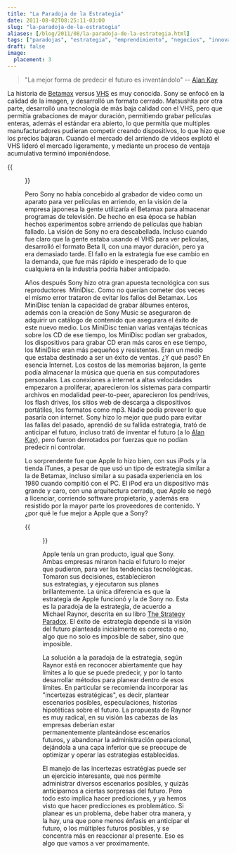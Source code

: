 ```yaml
---
title: "La Paradoja de la Estrategia"
date: 2011-08-02T08:25:11-03:00
slug: "la-paradoja-de-la-estrategia"
aliases: [/blog/2011/08/la-paradoja-de-la-estrategia.html]
tags: ["paradojas", "estrategia", "emprendimiento", "negocios", "innovación"]
draft: false
image:
  placement: 3
---
```


> "La mejor forma de predecir el futuro es inventándolo" -- [Alan
> Kay](/blog/2010/05/alan-kay.html)

La historia de [Betamax](http://es.wikipedia.org/wiki/Betamax) versus
[VHS](http://es.wikipedia.org/wiki/VHS) es muy conocida. Sony se enfocó
en la calidad de la imagen, y desarrolló un formato cerrado. Matsushita
por otra parte, desarrolló una tecnología de más baja calidad con el
VHS, pero que permitía grabaciones de mayor duración, permitiendo grabar
películas enteras, además el estándar era abierto, lo que permitía que
multiples manufacturadores pudieran competir creando dispositivos, lo
que hizo que los precios bajaran. Cuando el mercado del arriendo de
videos explotó el VHS lideró el mercado ligeramente, y mediante un
proceso de ventaja acumulativa terminó imponiéndose.

{{<figure caption="Reproductor Betamax" src="Betamax.jpg">}}

Pero Sony no había concebido al grabador de video como un aparato para
ver películas en arriendo, en la visión de la empresa japonesa la gente
utilizaría el Betamax para almacenar programas de televisión. De hecho
en esa época se habían hechos experimentos sobre arriendo de películas
que habían fallado. La visión de Sony no era descabellada. Incluso
cuando fue claro que la gente estaba usando el VHS para ver películas,
desarrolló el formato Beta II, con una mayor duración, pero ya era
demasiado tarde. El fallo en la estrategia fue ese cambio en la demanda,
que fue más rápido e inesperado de lo que cualquiera en la industria
podría haber anticipado.

Años después Sony hizo otra gran apuesta tecnológica con sus
reproductores  MiniDisc. Como no querían cometer dos veces el mismo
error trataron de evitar los fallos del Betamax. Los MiniDisc tenían la
capacidad de grabar álbumes enteros, además con la creación de Sony
Music se aseguraron de adquirir un catálogo de contenido que asegurara
el éxito de este nuevo medio. Los MiniDisc tenían varias ventajas
técnicas sobre los CD de ese tiempo, los MiniDisc podían ser grabados,
los dispositivos para grabar CD eran más caros en ese tiempo, los
MiniDisc eran más pequeños y resistentes. Eran un medio que estaba
destinado a ser un éxito de ventas. ¿Y qué pasó? En esencia Internet.
Los costos de las memorias bajaron, la gente podía almacenar la música
que quería en sus computadores personales. Las conexiones a internet a
altas velocidades empezaron a proliferar, aparecieron los sistemas para
compartir archivos en modalidad peer-to-peer, aparecieron los pendrives,
los flash drives, los sitios web de descarga a dispositivos portátiles,
los formatos como mp3. Nadie podía preveer lo que pasaría con internet.
Sony hizo lo mejor que pudo para evitar las fallas del pasado, aprendió
de su fallida estrategia, trató de anticipar el futuro, incluso trató de
inventar el futuro (a lo [Alan Kay](/blog/2010/05/alan-kay.html)), pero fueron
derrotados por fuerzas que no podían predecir ni controlar.

Lo sorprendente fue que Apple lo hizo bien, con sus iPods y la tienda
iTunes, a pesar de que usó un tipo de estrategia similar a la de
Betamax, incluso similar a su pasada experiencia en los 1980 cuando
compitió con el PC. El iPod era un dispositivo más grande y caro, con
una arquitectura cerrada, que Apple se negó a licenciar, corriendo
software propietario, y además era resistido por la mayor parte los
proveedores de contenido. Y ¿por qué le fue mejor a Apple que a Sony?

{{<figure caption="iPod de primera generación" src="ipod.jpg">}}

Apple tenía un gran producto, igual que Sony. Ambas empresas miraron
hacia el futuro lo mejor que pudieron, para ver las tendencias
tecnológicas. Tomaron sus decisiones, establecieron sus estrategias, y
ejecutaron sus planes brillantemente. La única diferencia es que la
estrategía de Apple funcionó y la de Sony no. Esta es la paradoja de la
estrategia, de acuerdo a Michael Raynor, descrita en su libro 
[The Strategy Paradox](http://www.amazon.com/gp/product/B000OI0G5C/ref=as_li_qf_sp_asin_tl?ie=UTF8&tag=lanaturaledel-20&linkCode=as2&camp=217145&creative=399373&creativeASIN=B000OI0G5C).
El éxito de  estrategia depende si la visión del futuro planteada
inicialmente es correcta o no, algo que no solo es imposible de saber,
sino que imposible.

La solución a la paradoja de la estrategia, según Raynor está en
reconocer abiertamente que hay límites a lo que se puede predecir, y por
lo tanto desarrollar métodos para planear dentro de esos límites. En
particular se recomienda incorporar las "incertezas estratégicas", es
decir, plantear escenarios posibles, especulaciones, historias
hipotéticas sobre el futuro. La propuesta de Raynor es muy radical, en
su visión las cabezas de las empresas deberían estar
permanentemente planteándose escenarios futuros, y abandonar la
administración operacional, dejándola a una capa inferior que se
preocupe de optimizar y operar las estrategias establecidas.

El manejo de las incertezas estratégias puede ser un ejercicio
interesante, que nos permite administrar diversos escenarios posibles, y
quizás anticiparnos a ciertas sorpresas del futuro. Pero todo esto
implica hacer predicciones, y ya hemos visto que hacer predicciones es
problemático. Si planear es un problema, debe haber otra manera, y la
hay, una que pone menos énfasis en anticipar el futuro, o los múltiples
futuros posibles, y se concentra más en reaccionar al presente. Eso es
algo que vamos a ver proximamente.
